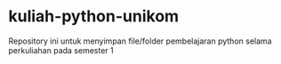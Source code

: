 # kuliah-python-unikom
Repository ini untuk menyimpan file/folder pembelajaran python selama perkuliahan pada semester 1
